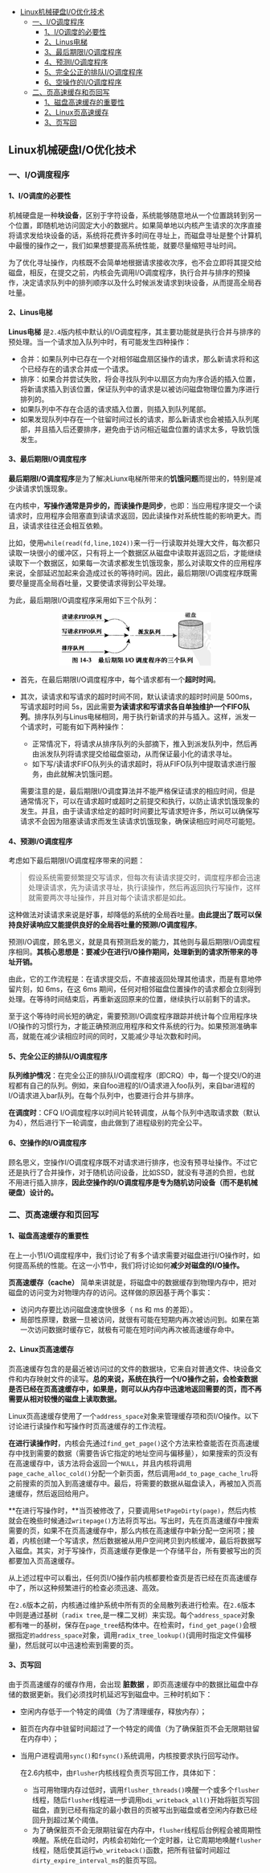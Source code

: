 <!-- TOC -->

- [Linux机械硬盘I/O优化技术](#linux机械硬盘io优化技术)
    - [一、I/O调度程序](#一io调度程序)
        - [1、I/O调度的必要性](#1io调度的必要性)
        - [2、Linus电梯](#2linus电梯)
        - [3、最后期限I/O调度程序](#3最后期限io调度程序)
        - [4、预测I/O调度程序](#4预测io调度程序)
        - [5、完全公正的排队I/O调度程序](#5完全公正的排队io调度程序)
        - [6、空操作的I/O调度程序](#6空操作的io调度程序)
    - [二、页高速缓存和页回写](#二页高速缓存和页回写)
        - [1、磁盘高速缓存的重要性](#1磁盘高速缓存的重要性)
        - [2、Linux页高速缓存](#2linux页高速缓存)
        - [3、页写回](#3页写回)

<!-- /TOC -->
## Linux机械硬盘I/O优化技术
### 一、I/O调度程序
#### 1、I/O调度的必要性
机械硬盘是一种**块设备**，区别于字符设备，系统能够随意地从一个位置跳转到另一个位置，即随机地访问固定大小的数据片。如果简单地以内核产生请求的次序直接将请求发给块设备的话，系统将花费许多时间在寻址上，而磁盘寻址是整个计算机中最慢的操作之一，我们如果想要提高系统性能，就要尽量缩短寻址时间。

为了优化寻址操作，内核既不会简单地根据请求接收次序，也不会立即将其提交给磁盘，相反，在提交之前，内核会先调用I/O调度程序，执行合并与排序的预操作，决定请求队列中的排列顺序以及什么时候派发请求到块设备，从而提高全局吞吐量。

#### 2、Linus电梯
**Linus电梯** 是`2.4`版内核中默认的I/O调度程序，其主要功能就是执行合并与排序的预处理。当一个请求加入队列中时，有可能发生四种操作：
- 合并：如果队列中已存在一个对相邻磁盘扇区操作的请求，那么新请求将和这个已经存在的请求合并成一个请求。
- 排序：如果合并尝试失败，将会寻找队列中以扇区方向为序合适的插入位置，将新请求插入到该位置，保证队列中的请求是以被访问磁盘物理位置为序进行排列的。
- 如果队列中不存在合适的请求插入位置，则插入到队列尾部。
- 如果发现队列中存在一个驻留时间过长的请求，那么新请求也会被插入队列尾部，并且插入后还要排序，避免由于访问相近磁盘位置的请求太多，导致饥饿发生。

#### 3、最后期限I/O调度程序
**最后期限I/O调度程序**是为了解决Liunx电梯所带来的**饥饿问题**而提出的，特别是减少读请求饥饿现象。

在内核中，**写操作通常是异步的，而读操作是同步**，也即：当应用程序提交一个读请求时，应用程序会阻塞直到读请求返回，因此读操作对系统性能的影响更大。而且，读请求往往还会相互依赖。

比如，使用`while(read(fd,line,1024))`来一行一行读取并处理大文件，每次都只读取一块很小的缓冲区，只有将上一个数据区从磁盘中读取并返回之后，才能继续读取下一个数据区，如果每一次请求都发生饥饿现象，那么对读取文件的应用程序来说，全部延迟加起来会造成过长的等待时间。因此，最后期限I/O调度程序既需要尽量提高全局吞吐量，又要使请求得到公平处理。

为此，最后期限I/O调度程序采用如下三个队列：

<div style="text-align:center;"><img src="../../pic/2019-04-24-19-35-48.png" /></div>

- 首先，在最后期限I/O调度程序中，每个请求都有一个**超时时间**。
- 其次，读请求和写请求的超时时间不同，默认读请求的超时时间是 500ms，写请求超时时间 5s，因此需要**为读请求和写请求各自单独维护一个FIFO队列**。排序队列与Linus电梯相同，用于执行新请求的并与插入。这样，派发一个请求时，可能有如下两种操作：
    - 正常情况下，将请求从排序队列的头部摘下，推入到派发队列中，然后再由派发队列将请求提交给磁盘驱动，从而保证最小化的请求寻址。
    - 如下写/读请求FIFO队列头的请求超时，将从FIFO队列中提取请求进行服务，由此就解决饥饿问题。

    需要注意的是，最后期限I/O调度算法并不能严格保证请求的相应时间，但是通常情况下，可以在请求超时或超时之前提交和执行，以防止请求饥饿现象的发生。并且，由于读请求给定的超时时间要比写请求短许多，所以可以确保写请求不会因为阻塞读请求而发生读请求饥饿现象，确保读相应时间尽可能短。

#### 4、预测I/O调度程序
考虑如下最后期限I/O调度程序带来的问题：
> 假设系统需要频繁提交写请求，但每次有读请求提交时，调度程序都会迅速处理读请求，先为读请求寻址，执行读操作，然后再返回执行写操作，这样就需要两次寻址操作，并且对每个读请求都是如此。

这种做法对读请求来说是好事，却降低的系统的全局吞吐量。**由此提出了既可以保持良好读响应又能提供良好的全局吞吐量的预测I/O调度程序**。

预测I/O调度，顾名思义，就是具有预测启发的能力，其他则与最后期限I/O调度程序相同。**其核心思想是：要减少在进行I/O操作期间，处理新到的请求所带来的寻址开销。**

由此，它的工作流程是：在请求提交后，不直接返回处理其他请求，而是有意地停留片刻，如 6ms，在这 6ms 期间，任何对相邻磁盘位置操作的请求都会立刻得到处理。在等待时间结束后，再重新返回原来的位置，继续执行以前剩下的请求。

至于这个等待时间长短的确定，需要预测I/O调度程序跟踪并统计每个应用程序块I/O操作的习惯行为，才能正确预测应用程序和文件系统的行为。如果预测准确率高，就能在减少读相应时间的同时，又能减少寻址次数和时间。

#### 5、完全公正的排队I/O调度程序
**队列维护情况**：在完全公正的排队I/O调度程序（即CRQ）中，每一个提交I/O的进程都有自己的队列。例如，来自foo进程的I/O请求进入foo队列，来自bar进程的I/O请求进入bar队列。在每个队列中，也要进行合并与排序。

**在调度时**：CFQ I/O调度程序以时间片轮转调度，从每个队列中选取请求数（默认为4），然后进行下一轮调度，由此做到了进程级别的完全公平。

#### 6、空操作的I/O调度程序
顾名思义，空操作I/O调度程序既不对请求进行排序，也没有预寻址操作。不过它还是执行了合并操作，对于随机访问设备，比如SSD，就没有寻道的负担，也就不用进行插入排序，**因此空操作的I/O调度程序是专为随机访问设备（而不是机械硬盘）设计的。**


### 二、页高速缓存和页回写
#### 1、磁盘高速缓存的重要性
在上一小节I/O调度程序中，我们讨论了有多个请求需要对磁盘进行I/O操作时，如何提高系统的性能。在这一小节中，我们将讨论如何**减少对磁盘的I/O操作。**

**页高速缓存（cache）** 简单来讲就是，将磁盘中的数据缓存到物理内存中，把对磁盘的访问变为对物理内存的访问。这样做的原因基于两个事实：
- 访问内存要比访问磁盘速度快很多（ ns 和 ms 的差距）。
- 局部性原理，数据一旦被访问，就很有可能在短期内再次被访问到。如果在第一次访问数据时缓存它，就极有可能在短时间内再次被高速缓存命中。

#### 2、Linux页高速缓存
页高速缓存包含的是最近被访问过的文件的数据块，它来自对普通文件、块设备文件和内存映射文件的读写。**总的来说，系统在执行一个I/O操作之前，会检查数据是否已经在页高速缓存中，如果是，则可以从内存中迅速地返回需要的页，而不再需要从相对较慢的磁盘上读取数据。**

Linux页高速缓存使用了一个`address_space`对象来管理缓存项和页I/O操作。以下讨论进行读操作和写操作时页高速缓存的工作流程。

**在进行读操作时**，内核会先通过`find_get_page()`这个方法来检查能否在页高速缓存中找到需要的数据（需要告诉它指定的地址空间与偏移量），如果搜索的页没有在高速缓存中，该方法将会返回一个`NULL`，并且内核将调用`page_cache_alloc_cold()`分配一个新页面，然后调用`add_to_page_cache_lru`将之前搜索的页加入到高速缓存中。最后，将需要的数据从磁盘读入，再被加入页高速缓存，然后返回给用户。

**在进行写操作时，**当页被修改了，只要调用`SetPageDirty(page)`，然后内核就会在晚些时候通过`writepage()`方法将页写出。写出时，先在页高速缓存中搜索需要的页，如果不在页高速缓存中，那么内核在高速缓存中新分配一空闲项；接着，内核创建一个写请求，然后数据被从用户空间拷贝到内核缓冲，最后将数据写入磁盘。其实，对于写操作，页高速缓存更像是一个存储平台，所有要被写出的页都要加入页高速缓存。

从上述过程中可以看出，任何页I/O操作前内核都要检查页是否已经在页高速缓存中了，所以这种频繁进行的检查必须迅速、高效。

在`2.6`版本之前，内核通过维护系统中所有页的全局散列表进行检索。在`2.6`版本中则是通过基树（`radix tree`,是一棵二叉树）来实现。每个`address_space`对象都有唯一的基树，保存在`page_tree`结构体中。在检索时，`find_get_page()`会根据指定`的address_space`对象，调用`radix_tree_lookup()`(调用时指定文件偏移量)，然后就可以中迅速检索到需要的页。

#### 3、页写回
由于页高速缓存的缓存作用，会出现 **脏数据** ，即页高速缓存中的数据比磁盘中存储的数据更新。我们必须找时机延迟写到磁盘中。三种时机如下：
- 空闲内存低于一个特定的阈值（为了清理缓存，释放内存）；
- 脏页在内存中驻留时间超过了一个特定的阈值（为了确保脏页不会无限期驻留在内存中）；
- 当用户进程调用`sync()`和`fsync()`系统调用，内核按要求执行回写动作。

    在2.6内核中，由`Flusher`内核线程负责页写回工作，具体如下：
    - 当可用物理内存过低时，调用`flusher_threads()`唤醒一个或多个`flusher`线程，随后`flusher`线程进一步调用`bdi_writeback_all()`开始将脏页写回磁盘，直到已经有指定的最小数目的页被写出到磁盘或者空闲内存数已经回升到超过某个阈值。
    - 为了确保脏页不会无限期驻留在内存中，`flusher`线程后台例程会被周期性唤醒。系统在启动时，内核会初始化一个定时器，让它周期地唤醒`flusher`线程，随后使其运行`wb_writeback()`函数，把所有驻留时间超过`dirty_expire_interval_ms`的脏页写回。

